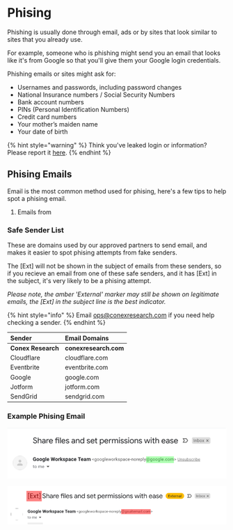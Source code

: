 # Phising

Phishing is usually done through email, ads or by sites that look similar to sites that you already use.

For example, someone who is phishing might send you an email that looks like it's from Google so that you'll give them your Google login credentials.

Phishing emails or sites might ask for:

* Usernames and passwords, including password changes
* National Insurance numbers / Social Security Numbers
* Bank account numbers
* PINs \(Personal Identification Numbers\)
* Credit card numbers
* Your mother’s maiden name
* Your date of birth

{% hint style="warning" %}
Think you've leaked login or information? Please report it [here](https://link.conexresearch.com/breach).
{% endhint %}

## Phising Emails

Email is the most common method used for phising, here's a few tips to help spot a phising email.

1. Emails from

### Safe Sender List

These are domains used by our approved partners to send email, and makes it easier to spot phising attempts from fake senders.

The \[Ext\] will not be shown in the subject of emails from these senders, so if you recieve an email from one of these safe senders, and it has \[Ext\] in the subject, it's very likely to be a phising attempt.

_Please note, the amber 'External' marker may still be shown on legitimate emails, the \[Ext\] in the subject line is the best indicator._

{% hint style="info" %}
Email [ops@conexresearch.com](mailto:ops@conexresearch.com) if you need help checking a sender.
{% endhint %}

| Sender | Email Domains |
| :--- | :--- |
| **Conex Research** | **conexresearch.com** |
| Cloudflare | cloudflare.com |
| Eventbrite | eventbrite.com |
| Google | google.com |
| Jotform | jotform.com |
| SendGrid | sendgrid.com |

### Example Phising Email

![Legitimate email from Google](../../.gitbook/assets/image-1.png)

![Fake phising email](../../.gitbook/assets/component-2.png)

